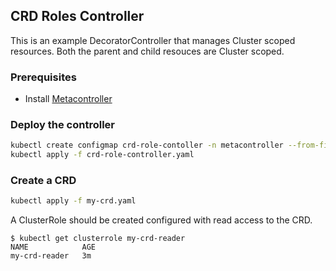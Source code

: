 ## CRD Roles Controller

This is an example DecoratorController that manages Cluster scoped resources.
Both the parent and child resouces are Cluster scoped.

### Prerequisites

* Install [Metacontroller](https://github.com/GoogleCloudPlatform/metacontroller)

### Deploy the controller

```sh
kubectl create configmap crd-role-contoller -n metacontroller --from-file=sync.py
kubectl apply -f crd-role-controller.yaml
```

### Create a CRD

```sh
kubectl apply -f my-crd.yaml
```

A ClusterRole should be created configured with read access to the CRD.

```console
$ kubectl get clusterrole my-crd-reader
NAME            AGE
my-crd-reader   3m
```
